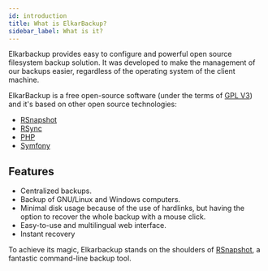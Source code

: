```yaml
---
id: introduction
title: What is ElkarBackup?
sidebar_label: What is it?
---
```


Elkarbackup provides easy to configure and powerful open source filesystem backup solution. It was developed to make the management of our backups easier, regardless of the operating system of the client machine.

ElkarBackup is a free open-source software (under the terms of [GPL V3](https://www.gnu.org/licenses/gpl-3.0.en.html)) and it's based on other open source technologies:

* [RSnapshot](http://rsnapshot.org)
* [RSync](https://rsync.samba.org)
* [PHP](http://php.net)
* [Symfony](http://www.symfony.com)

## Features

* Centralized backups.
* Backup of GNU/Linux and Windows computers.
* Minimal disk usage because of the use of hardlinks, but having the option to recover the whole backup with a mouse click.
* Easy-to-use and multilingual web interface.
* Instant recovery

To achieve its magic, Elkarbackup stands on the shoulders of [RSnapshot](http://rsnapshot.org), a fantastic command-line backup tool.
